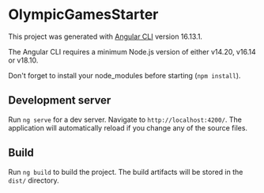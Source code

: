 # OlympicGamesStarter

This project was generated with [Angular CLI](https://github.com/angular/angular-cli) version 16.13.1.

The Angular CLI requires a minimum Node.js version of either v14.20, v16.14 or v18.10.

Don't forget to install your node_modules before starting (`npm install`).

## Development server

Run `ng serve` for a dev server. Navigate to `http://localhost:4200/`. The application will automatically reload if you change any of the source files.

## Build

Run `ng build` to build the project. The build artifacts will be stored in the `dist/` directory.
